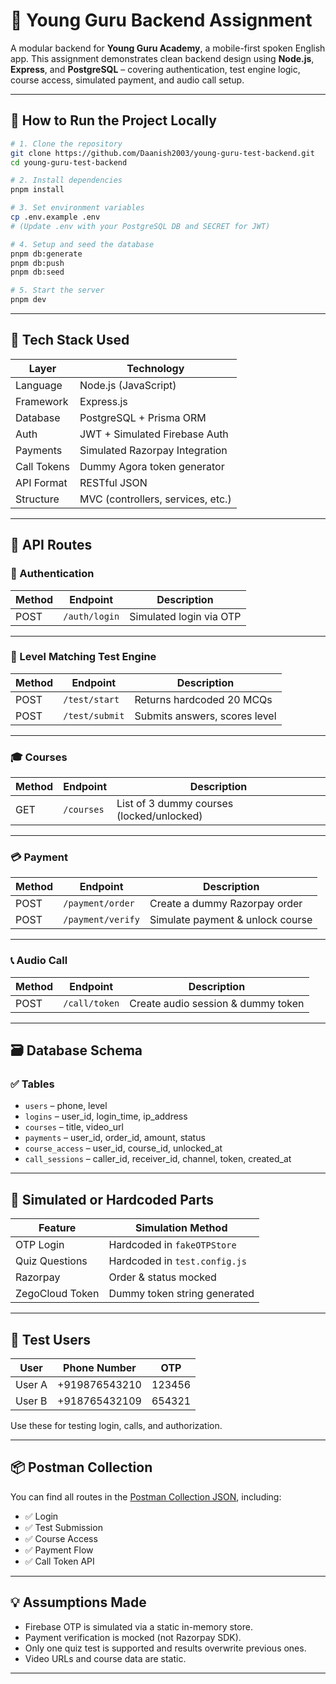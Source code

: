 # 📘 Young Guru Backend Assignment

A modular backend for **Young Guru Academy**, a mobile-first spoken English app. This assignment demonstrates clean backend design using **Node.js**, **Express**, and **PostgreSQL** – covering authentication, test engine logic, course access, simulated payment, and audio call setup.

---

## 🔧 How to Run the Project Locally

```bash
# 1. Clone the repository
git clone https://github.com/Daanish2003/young-guru-test-backend.git
cd young-guru-test-backend

# 2. Install dependencies
pnpm install

# 3. Set environment variables
cp .env.example .env
# (Update .env with your PostgreSQL DB and SECRET for JWT)

# 4. Setup and seed the database
pnpm db:generate
pnpm db:push
pnpm db:seed

# 5. Start the server
pnpm dev
```

---

## 🧩 Tech Stack Used

| Layer        | Technology                     |
|--------------|---------------------------------|
| Language     | Node.js (JavaScript)            |
| Framework    | Express.js                      |
| Database     | PostgreSQL + Prisma ORM         |
| Auth         | JWT + Simulated Firebase Auth   |
| Payments     | Simulated Razorpay Integration  |
| Call Tokens  | Dummy Agora token generator     |
| API Format   | RESTful JSON                    |
| Structure    | MVC (controllers, services, etc.) |

---

## 🔗 API Routes

### 🔐 Authentication

| Method | Endpoint          | Description                   |
|--------|-------------------|-------------------------------|
| POST   | `/auth/login`     | Simulated login via OTP       |

---

### 🧠 Level Matching Test Engine

| Method | Endpoint           | Description                       |
|--------|--------------------|-----------------------------------|
| POST   | `/test/start`      | Returns hardcoded 20 MCQs         |
| POST   | `/test/submit`     | Submits answers, scores level     |

---

### 🎓 Courses

| Method | Endpoint       | Description                        |
|--------|----------------|------------------------------------|
| GET    | `/courses`     | List of 3 dummy courses (locked/unlocked) |

---

### 💳 Payment

| Method | Endpoint           | Description                     |
|--------|--------------------|---------------------------------|
| POST   | `/payment/order`   | Create a dummy Razorpay order   |
| POST   | `/payment/verify`  | Simulate payment & unlock course |

---

### 📞 Audio Call

| Method | Endpoint        | Description                         |
|--------|-----------------|-------------------------------------|
| POST   | `/call/token`   | Create audio session & dummy token  |

---

## 🗃️ Database Schema

### ✅ Tables

- `users` – phone, level
- `logins` – user_id, login_time, ip_address
- `courses` – title, video_url
- `payments` – user_id, order_id, amount, status
- `course_access` – user_id, course_id, unlocked_at
- `call_sessions` – caller_id, receiver_id, channel, token, created_at

---

## 🤖 Simulated or Hardcoded Parts

| Feature        | Simulation Method                    |
|----------------|--------------------------------------|
| OTP Login      | Hardcoded in `fakeOTPStore`          |
| Quiz Questions | Hardcoded in `test.config.js`        |
| Razorpay       | Order & status mocked                |
| ZegoCloud Token| Dummy token string generated         |

---

## 👥 Test Users

| User     | Phone Number     | OTP     |
|----------|------------------|---------|
| User A   | +919876543210    | 123456  |
| User B   | +918765432109    | 654321  |

Use these for testing login, calls, and authorization.

---

## 📦 Postman Collection

You can find all routes in the [Postman Collection JSON](./young-guru-backend.postman_collection.json), including:

- ✅ Login
- ✅ Test Submission
- ✅ Course Access
- ✅ Payment Flow
- ✅ Call Token API

---

## 💡 Assumptions Made

- Firebase OTP is simulated via a static in-memory store.
- Payment verification is mocked (not Razorpay SDK).
- Only one quiz test is supported and results overwrite previous ones.
- Video URLs and course data are static.

---
